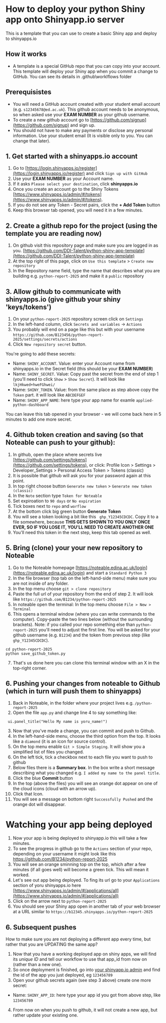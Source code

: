 # How to deploy your python Shiny app onto Shinyapp.io server

This is a template that you can use to create a basic Shiny app and deploy to shinyapps.io

## How it works

- A template is a special GitHub repo that you can copy into your account. This template will deploy your Shiny app when you commit a change to GitHub. You can see its details in .github\worklflows folder

## Prerequisistes

- You will need a GitHub account created with your student email account (e.g. `s12345678@ed.ac.uk`). This github account needs to be anonymous, so when asked use your **EXAM NUMBER** as your github username.
- To create a new github account go to [https://github.com/signup](https://github.com/signup) and sign up.
- You should not have to make any payments or disclose any personal information. Use your student email (It is visible only to you. You can change that later). 

## 1. Get started with a shinyapps.io account

1. Go to [https://login.shinyapps.io/register](https://login.shinyapps.io/register) and click `Sign up with GitHub`
2. Use your **EXAM NUMBER** as your Account name.
3. If it asks `Please select your destination`, click **shinyapps.io**
4. Once you create an account go to the Shiny Tokens [https://www.shinyapps.io/admin/#/tokens](https://www.shinyapps.io/admin/#/tokens).
5. If you do not see any Token - Secret pairs, click the **+ Add Token** button
6. Keep this browser tab opened, you will need it in a few minutes.

## 2. Create a github repo for the project (using the template you are reading now)

1. On github visit this repository page and make sure you are logged in as you. [https://github.com/DDI-Talent/python-shiny-app-template](https://github.com/DDI-Talent/python-shiny-app-template)
2. At the top right of this page, click on `Use this template` > `Create new repository`
3. In the Repository name field, type the name that describes what you are building e.g. `python-report-2025` and make it a `public` repository

## 3. Allow github to communicate with shinyapps.io (give github your shiny 'keys/tokens')

1. On your `python-report-2025` repository screen click on `Settings`
2. In the left-hand column, click `Secrets and variables` -> `Actions`
3. You probably will end on a page like this but with your username `https://github.com/B123456/python-report-2025/settings/secrets/actions`
4. Click `New repository secret` button. 

You're going to add these secrets:

- Name: `SHINY_ACCOUNT`. Value:  enter your Account name from shinyapps.io in the Secret field (this should be your **EXAM NUMBER**)
- Name: `SHINY_SECRET`. Value: Copy past the secret from the end of step 1 (you'll need to click `Show` > `Show Secret`). It will look like `lkjHkwed+hweFGhwei/`
- Name: `SHINY_TOKEN`. Value: from the same place as step above copy the `Token` part. it will look like `ABCDEFGEF`
- Name: `SHINY_APP_NAME`: here type your app name for examle `applied-python-dashboard`

You can leave this tab opened in your browser - we will come back here in 5 minutes to add one more secret.

## 4. Github token creation and saving (so that Noteable can push to your github):


1. In github, open the place where secrets live [https://github.com/settings/tokens](https://github.com/settings/tokens), or click: Profile Icon > Settings > Developer_Settings > Personal Access Token > Tokens (classic)
2. It is possible that github will ask you for your password again at this point.
3. In top right choose button `Generate new token` > `Generate new token (classic)`
4. In the `Note` section type `Token for Noteable`
5. Set expiroation to `90 days` or `No expiration`
6. Tick boxes next to `repo` and `worflow`
7. At the bottom click big green button **Generate Token**
7. You will see a token looking a bit like this ` ghp_Y12345CDCDC`. Copy it to a file somewhere, because **THIS GETS SHOWN TO YOU ONLY ONCE EVER, SO IF YOU LOSE IT, YOU'LL NEED TO CREATE ANOTHER ONE**
8. You'll need this token in the next step, keep this tab opened as well.


## 5. Bring (clone) your your new repository to Noteable

1. Go to the Noteable homepage [https://noteable.edina.ac.uk/login](https://noteable.edina.ac.uk/login) and start a `Standard Python 3`
2. In the file browser (top tab on the left-hand-side menu) make sure you are not inside of any folder.
3. In the top menu choose `git > clone repository`
4. Paste the full url of your repository from the end of step 2. It will look like `https://github.com/B1234/python-report-2025`
5. In noteable open the terminal: In the top menu choose `File > New > Terminal`
6. This opens a terminal window (where you can write commands to the computer). Copy-paste the two lines below (without the surrounding brackets). Note: if you called your repo something else than `python-report-2025` you'll need to adjust the first line. You will be asked for your github username (e.g. `B1234`) and the token from previous step (like `ghp_Y12345CDCDC`).

```
cd python-report-2025
python save_github_token.py
```
7. That's us done here you can clone this terminal window with an X in the top-right corner.

## 6. Pushing your changes from noteable to Github (which in turn will push them to shinyapps)

1. Back in Noteable, in the folder where your project lives e.g. `/python-report-2025`
2. Open the file `app.py` and change line 4 to say something like:

```
 ui.panel_title("Hello My name is yoru_name!")
```

3. Now that you've made a change, you can commit and push to Github.
4. In the left-hand-side menu, choose the third option from the top. It looks like a `diamond` (it is an icon for source control).
5. On the top menu enable `Git > Simple Staging`. It will show you a simplified list of files you changed.
6. On the left tick, tick a checkbox next to each file you want to push to github
7. Below files there is a **Summary box**. In the box write a short message describing what you changed e.g. `I added my name to the panel title`.
8. Click the blue **Commit** button 
9. In the top (above the files) you will see an orange dot appear on one of the cloud icons (cloud with an arrow up).
10. Click that Icon.
11. You will see a message on bottom right `Successfully Pushed` and the orange dot will disappear.

# Watching your app being deployed
1. Now your app is being deployed to shinyapp.io this will take a few minutes.
2. To see the progress in github go to the `Actions` section of your repo, depending on your username it might look like this https://github.com/B1234/python-report-2025
3. You will see an orange sminning top on the top, which after a few minutes (if all goes well) will become a green tick. This will mean it worked. 
4. Let's see out app being deployed. To fing its url go to your `Applications` section of yoru shinyapps.io here [https://www.shinyapps.io/admin/#/applications/all](https://www.shinyapps.io/admin/#/applications/all)
5. Click on the arrow next to `python-report-2025` 
6. You should see your Shiny app open in another tab of your web browser at a URL similar to `https://b12345.shinyapps.io/python-report-2025`

## 6. Subsequent pushes

How to make sure you are not deploying a different app every time, but rather that you are UPDATING the same app?

1. Now that you have a working deployed app on shiny apps, we will find its *unique ID* and tell our workflow to use that app_id from now on (rather than a new one).
2. So once deployment is finished, go into [your shinyapp.io admin](https://www.shinyapps.io/admin/#/applications/all)  and find the id of the app you just deployed, eg `123456789`
3. Open your github secrets again (see step 3 above) create one more secret:

- Name: `SHINY_APP_ID`: here type your app id you got from above step, like `123456789` 

4. From now on when you push to github, it will not create a new app, but rather update your existing one.

